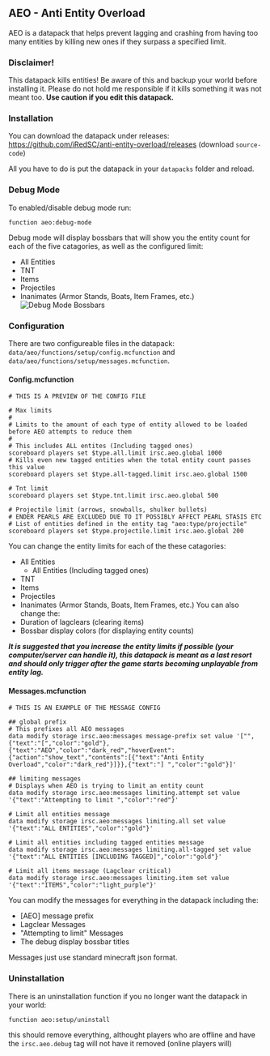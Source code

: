## AEO - Anti Entity Overload

AEO is a datapack that helps prevent lagging and crashing from having too many entities by killing new ones if they surpass a specified limit.

### Disclaimer!
This datapack kills entities!
Be aware of this and backup your world before installing it.
Please do not hold me responsible if it kills something it was not meant too.
**Use caution if you edit this datapack.**

### Installation
You can download the datapack under releases:
https://github.com/iRedSC/anti-entity-overload/releases
(download `source-code`)

All you have to do is put the datapack in your `datapacks` folder and reload.

### Debug Mode
To enabled/disable debug mode run:
```mcfunction
function aeo:debug-mode
```
Debug mode will display bossbars that will show you the entity count for each of the five catagories, as well as the configured limit:
 - All Entities
 - TNT
 - Items 
 - Projectiles
 - Inanimates (Armor Stands, Boats, Item Frames, etc.)
![Debug Mode Bossbars](https://media.discordapp.net/attachments/759159698921750558/885557927300186174/unknown.png)

### Configuration
There are two configureable files in the datapack:
`data/aeo/functions/setup/config.mcfunction`
and
`data/aeo/functions/setup/messages.mcfunction`.
#### Config.mcfunction
```mcfunction
# THIS IS A PREVIEW OF THE CONFIG FILE

# Max limits
#
# Limits to the amount of each type of entity allowed to be loaded before AEO attempts to reduce them
#
# This includes ALL entites (Including tagged ones)
scoreboard players set $type.all.limit irsc.aeo.global 1000
# Kills even new tagged entities when the total entity count passes this value
scoreboard players set $type.all-tagged.limit irsc.aeo.global 1500

# Tnt limit
scoreboard players set $type.tnt.limit irsc.aeo.global 500

# Projectile limit (arrows, snowballs, shulker bullets)
# ENDER PEARLS ARE EXCLUDED DUE TO IT POSSIBLY AFFECT PEARL STASIS ETC
# List of entities defined in the entity tag "aeo:type/projectile"
scoreboard players set $type.projectile.limit irsc.aeo.global 200
```
You can change the entity limits for each of the these catagories:
 - All Entities
   - All Entities (Including tagged ones)
 - TNT
 - Items 
 - Projectiles
 - Inanimates (Armor Stands, Boats, Item Frames, etc.)
You can also change the:
 - Duration of lagclears (clearing items)
 - Bossbar display colors (for displaying entity counts)

___It is suggested that you increase the entity limits if possible (your computer/server can handle it), this datapack is meant as a last resort and should only trigger after the game starts becoming unplayable from entity lag.___

#### Messages.mcfunction
```mcfunction
# THIS IS AN EXAMPLE OF THE MESSAGE CONFIG

## global prefix
# This prefixes all AEO messages
data modify storage irsc.aeo:messages message-prefix set value '["",{"text":"[","color":"gold"},{"text":"AEO","color":"dark_red","hoverEvent":{"action":"show_text","contents":[{"text":"Anti Entity Overload","color":"dark_red"}]}},{"text":"] ","color":"gold"}]'

## limiting messages
# Displays when AEO is trying to limit an entity count
data modify storage irsc.aeo:messages limiting.attempt set value '{"text":"Attempting to limit ","color":"red"}'

# Limit all entities message
data modify storage irsc.aeo:messages limiting.all set value '{"text":"ALL ENTITIES","color":"gold"}'

# Limit all entities including tagged entities message
data modify storage irsc.aeo:messages limiting.all-tagged set value '{"text":"ALL ENTITIES [INCLUDING TAGGED]","color":"gold"}'

# Limit all items message (Lagclear critical)
data modify storage irsc.aeo:messages limiting.item set value '{"text":"ITEMS","color":"light_purple"}'
```
You can modify the messages for everything in the datapack including the:
 - [AEO] message prefix
 - Lagclear Messages
 - "Attempting to limit" Messages
 - The debug display bossbar titles

Messages just use standard minecraft json format.

### Uninstallation
There is an uninstallation function if you no longer want the datapack in your world:
```mcfunction
function aeo:setup/uninstall
```
this should remove everything, althought players who are offline and have the `irsc.aeo.debug` tag will not have it removed (online players will)

